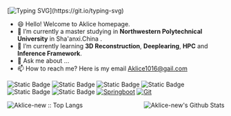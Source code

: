 [![Typing SVG](https://readme-typing-svg.herokuapp.com?font=Fira+Code&pause=1000&color=8F71F7&random=false&width=435&lines=Q%3A+Why+the+problem+is+so+hard%3F;A%3A+Life+is+hard.)](https://git.io/typing-svg)

- 😄 Hello! Welcome to Aklice homepage.
- 🔭 I’m currently a master studying in **Northwestern Polytechnical University** in Sha'anxi.China .
- 🌱 I’m currently learning **3D Reconstruction**, **Deeplearing**, **HPC** and **Inference Framework**.
- 💬 Ask me about ...
- 📫 How to reach me? Here is my email Aklice1016@gail.com

![Static Badge](https://img.shields.io/badge/-ubuntu-orange?style=flat&logo=ubuntu)
![Static Badge](https://img.shields.io/badge/-C/C++-blue?style=flat&logo=cplusplus)
![Static Badge](https://img.shields.io/badge/-CUDA-blue_#76B900)
![Static Badge](https://img.shields.io/badge/-python-yellow?style=flat&logo=python)
![Static Badge](https://img.shields.io/badge/-cmake-purple?style=flat&logo=cmake)
![Static Badge](https://img.shields.io/badge/-opencv-y?style=flat&logo=opencv)
[![Springboot](https://img.shields.io/badge/-Springboot-white?style=flat&logo=Spring&link=https://github.com/Aklice-new)](https://github.com/Aklice-new) 
[![Git](https://img.shields.io/badge/-Git-black?style=flat&logo=git&link=https://github.com/Aklice-new)](https://github.com/Aklice-new) 
<p align='left'>
  <img align="right" src="https://github-readme-stats.vercel.app/api?username=Aklice-new&show_icons=true&title_color=fff&icon_color=79ff97&text_color=efefef&bg_color=24292e" alt="Aklice-new's Github Stats">
</p>


<p align="bottom"><img src="https://github-readme-stats.vercel.app/api/top-langs/?username=Aklice-new&langs_count=10&theme=tokyonight&layout=compact" alt="Aklice-new :: Top Langs" /></p> 
